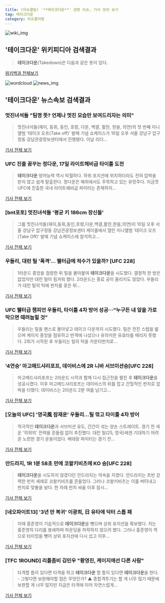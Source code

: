 ```yaml
---
title: (이슈클립) '**테이크다운**' 관련 이슈, 기사 모아 보기
tag: 테이크다운
category: 이슈클리핑
---
```

![wiki_img](https://user-images.githubusercontent.com/42597476/44503234-41136a80-a6d0-11e8-9071-6fc6418eafe4.png)
## **'**테이크다운**'** 위키피디아 검색결과
>**테이크다운**(Takedown)은 다음과 같은 뜻이 있다.

<a href="https://ko.wikipedia.org/wiki/테이크다운" target="_blank">위키백과 전체보기</a>

![wordcloud](https://s3.ap-northeast-2.amazonaws.com/lyrics101-wordcloud/2018-09-11-1536599079.png)
![news_img](https://user-images.githubusercontent.com/42597476/44507050-1206f400-a6e4-11e8-8d98-7ffbfebb353f.png)
## **'**테이크다운**'** 뉴스속보 검색결과
### 멋진녀석들 "팀명 뜻? 언제나 멋진 모습만 보여드리자는 의미"

>멋진녀석들(재이, 동휘, 동인, 호령, 다운, 백결, 활찬, 한을, 의연)의 첫 번째 미니앨범 '테이크 오프(Take off)' 발매 기념 쇼케이스가 10일 오후 서울 강남구 압구정동 강남관광정보센터에서 진행됐다. 이날 리더...

<a href="http://www.xportsnews.com/?ac=article_view&entry_id=1017635" target="_blank">기사 전체 보기</a>

### UFC 진출 꿈꾸는 정다운, 17일 라이트헤비급 타이틀 도전

>**테이크다운** 방어능력 역시 탁월하다. 하위 포지션에 위치하더라도 전혀 압박을 받지 않고 쉽게 탈출한다. 정다운은 해외에서도 주목하고 있는 유망주다. 지금껏 UFC에 진출한 국내 라이트헤비급 파이터는 존재하지...

<a href="http://www.sportsworldi.com/content/html/2018/09/10/20180910651255.html" target="_blank">기사 전체 보기</a>

### [bnt포토] 멋진녀석들 '평균 키 186cm 장신돌'

>그룹 멋진녀석들(재이,동휘,동인,호령,다운,백결,활찬,한을,의연)이 10일 오후 서울 강남구 압구정동 강남관광정보센터 케이홀에서 열린 미니앨범 ‘테이크 오프(Take Off)’ 발매 기념 쇼케이스에 참석하고...

<a href="http://bntnews.hankyung.com/apps/news?popup=0&nid=04&c1=04&c2=04&c3=00&nkey=201809101547483&mode=sub_view" target="_blank">기사 전체 보기</a>

### 우들리, 대런 틸 '폭격'... 웰터급에 적수가 있을까? [UFC 228]

>1라운드 중앙을 점령한 뒤 틸을 몰아붙여 **테이크다운**을 시도했다. 결정적 한 방은 없었지만 대런 틸이 힘겨워 했다. 2라운드는 종료 공이 울리지도 않았다.  우들리가 대런 틸의 턱에 펀치를 꽂은 뒤...

<a href="http://www.sportsq.co.kr/news/articleView.html?idxno=302103" target="_blank">기사 전체 보기</a>

### UFC 웰터급 챔피언 우들리, 타이틀 4차 방어 성공···“누구든 내 앞을 가로막으면 때려눕힐 것”

>우들리는 틸을 펜스로 몰아넣고 테이크 다운까지 시도했다. 틸은 전진 스텝을 밟으며 케이지 중앙을 점유하고 반격에 나섰으나 유의미한 유효타를 때리지 못했다. 2회가 시작된 후 우들리는 틸의 턱을 카운터펀치로...

<a href="http://sports.khan.co.kr/news/sk_index.html?art_id=201809091809003&sec_id=530102&pt=nv" target="_blank">기사 전체 보기</a>

### '4연승' 마고메드샤리포프, 데이비스에 2R 니바 서브미션승[UFC 228]

>마고메드샤리포프는 2라운드 시작과 함께 다시 접근전을 펼친 후 **테이크다운**을 성공시켰다. 이후 마고메드샤리포프는 데이비스의 뒤를 잡고 간헐적인 펀치로 압박을 더했다. 데이비스는 2라운드 2분 여를 남기고...

<a href="http://stoo.asiae.co.kr/news/naver_view.htm?idxno=2018090912174585813" target="_blank">기사 전체 보기</a>

### [오늘의 UFC] '영국風 잠재운' 우들리…틸 꺾고 타이틀 4차 방어

>적극적인 **테이크다운**과 서브미션 유도, 간간이 섞는 양손 스트레이트. 경기 전 세운 '의외의' 전략을 흔들림 없이 추진했다. 대런 틸(25, 영국)에겐 기대하기 어려운 노련한 경기 운용이었다. 베테랑 파이터는 경기 전...

<a href="http://www.spotvnews.co.kr/?mod=news&act=articleView&idxno=235737" target="_blank">기사 전체 보기</a>

### 안드라지, 1R 1분 58초 만에 코왈키비츠에 KO 승[UFC 228]

>**테이크다운**을 시도하지 않겠다던 안드라지는 약속을 지켰다. 안드라지는 초반 강력한 펀치 세례로 코왈키비츠를 흔들었다. 그러나 코왈키비츠는 이를 버텨내고 펀치로 맞불을 놨다. 한 차례 펀치 싸움 이후 잠시...

<a href="http://stoo.asiae.co.kr/news/naver_view.htm?idxno=2018090912381962177" target="_blank">기사 전체 보기</a>

### [네오파이트13] '3년 만 복귀' 이광희, 日 유타에 닥터 스톱 패

>이때 홍준영이 기습적으로 **테이크다운**을 뺏으며 상위 포지션을 확보했다. 치는 홍준영의 다리를 봉쇄하며 파운딩을 허락하지 않으려 했다. 그러나 홍준영이 역으로 타이밍을 뺏어 상위 포지션에 다시 섰고 이후...

<a href="http://www.spotvnews.co.kr/?mod=news&act=articleView&idxno=235303" target="_blank">기사 전체 보기</a>

### [TFC 1ROUND] 리틀좀비 김민우 "황영진, 케이지에선 다른 사람"

>타격할 틈이 있다면 타격을 하고 **테이크다운** 할 틈이 있다면 **테이크다운**을 한다. - 그렇다면 보완해야할 점은 무엇인가? ▲ 종합격투기는 할 게 너무 많기 때문에 보완할 게 너무 많지만 지금은 타격에 이어 자연스럽게...

<a href="http://sports.news.naver.com/general/news/read.nhn?oid=575&aid=0000000326" target="_blank">기사 전체 보기</a>


